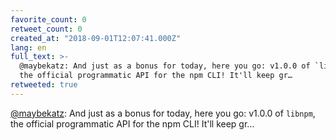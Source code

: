 ```yaml
---
favorite_count: 0
retweet_count: 0
created_at: "2018-09-01T12:07:41.000Z"
lang: en
full_text: >-
  @maybekatz: And just as a bonus for today, here you go: v1.0.0 of `libnpm`,
  the official programmatic API for the npm CLI! It'll keep gr…
retweeted: true
---
```


[@maybekatz](https://twitter.com/maybekatz): And just as a bonus for today, here
you go: v1.0.0 of `libnpm`, the official programmatic API for the npm CLI! It'll
keep gr…
